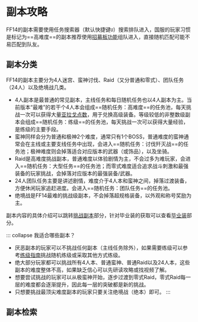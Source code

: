 # 副本攻略

FF14的副本需要使用任务搜索器（默认快捷键`U`）搜索排队进入，国服的玩家习惯是标记为==高难度==的副本推荐使用[招募板功能](/basic/battle.md#招募)组队进入，直接随机匹配可能不易匹配到队友。

## 副本分类

FF14的副本主要分为4人迷宫、蛮神讨伐、Raid（又分普通和零式）、团队任务（24人）以及绝境战几类。

* 4人副本是最普通的常见副本，主线任务和每日随机任务也以4人副本为主。当前版本“最难”的若干个4人本会组成==随机任务：高难度==的任务池，每天挑战一次可以获得大量[亚拉戈点数](/advanced/currency.md#战斗通货)，用于兑换高级装备。等级较低的非整数级副本会组成==随机任务：练级==的任务池，每天挑战一次可以获得大量经验，是练级的主要手段。
* 蛮神同样会分为普通和极神2个难度，通常只有1个BOSS，普通难度的蛮神通常会在主线或主要支线任务中出现，会进入==随机任务：讨伐歼灭战==的任务池；极神难度则会掉落适合对应版本的武器（或饰品），以及坐骑。
* Raid是高难度挑战副本，普通难度以体验剧情为主，不会过多为难玩家，会进入==随机任务：大型任务==的任务池；而零式难度适合追求战斗刺激和最强装备的玩家挑战，会掉落对应版本的最强装备/武器。
* 24人团队任务主要是讲述剧情，难度介于4人本和蛮神之间，掉落过渡装备，方便休闲玩家追赶进度。会进入==随机任务：团队任务==的任务池。
* 绝境战是FF14最难的挑战级副本，不会掉落超规格装备，以外观和称号奖励为主。

副本内容的具体介绍可以跳转[挑战副本](/topic/raid.md)部分，针对毕业装的获取可以查看[毕业装](/basic/bis.md)部分。

::: collapse 我适合哪些副本？
* 厌恶副本的玩家可以不挑战任何副本（主线任务除外），如果需要练级可以参考[练级指南](/basic/levelup.md)挑战随机练级或采取其他方式练级。
* 绝大部分玩家都可以挑战所有4人本、普通蛮神、普通Raid以及24人本，这些副本的难度整体不高，如果缺乏信心可以先研读攻略或找视频了解。
* 想要尝试挑战的玩家可以从极蛮神开始，逐步过渡到零式Raid，零式Raid每一层的难度都会逐渐提升，因此每一层的突破都是新的挑战。
* 只想要挑战最顶尖难度副本的玩家只要关注绝境战（绝本）即可。
:::

## 副本检索
<DutyNav />
